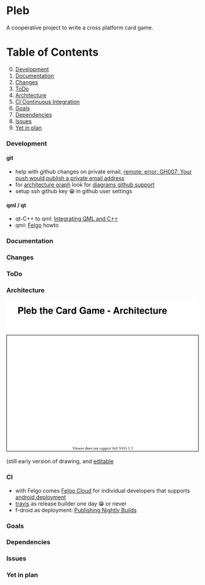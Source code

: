 # Pleb
A cooperative project to write a cross platform card game.

# Table of Contents
0. [Development](#development)
1. [Documentation](#documentation)
2. [Changes](#changes)
3. [ToDo](#todo)
4. [Architecture](#architecture)
5. [CI Continuous Integration](#CI)
6. [Goals](#goals)
7. [Dependencies](#dependencies)
8. [Issues](#issues)
9. [Yet in plan](#yet-in-plan)

### Development

#### git
* help with github changes on private email,  [remote: error: GH007: Your push would publish a private email address](https://www.masterdevops.eu/2019/04/14/git-error-gh007-your-push-would-publish-a-private-email-address/)
* for [architecture graph](#development) look for [diagrams github support](https://www.diagrams.net/blog/github-support)
* setup ssh github key :grin: in github user settings

#### qml / qt
* qt-C++ to qml: [Integrating QML and C++](https://doc.qt.io/qt-5/qtqml-cppintegration-topic.html)
* qml: [Felgo](https://felgo.com/apps/avoid-cpp-models-qt) howto

### Documentation

### Changes

### ToDo

### Architecture
![Diagram](PlebArchitecture.svg)

(still early version of drawing, and [editable](https://app.diagrams.net/?mode=github)

### CI
* with Felgo comes [Felgo Cloud](https://felgo.com/pricing) for individual developers that supports [android deployment](https://felgo.com/doc/felgo-deployment-android/)
* [travis](https://travis-ci.org/) as release builder one day :grin: or never
* f-droid as deployment: [Publishing Nightly Builds](https://f-droid.org/de/docs/Publishing_Nightly_Builds/)

### Goals

### Dependencies

### Issues

### Yet in plan
